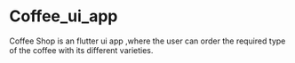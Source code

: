 # Coffee_ui_app
Coffee Shop is an flutter ui  app  ,where the user can order the required type of the coffee with its different varieties.
